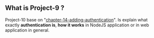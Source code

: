 ## What is Project-9 ?

Project-10 base on
"[chapter-14-adding-authentication](./../chapter-14-adding-authentication)". Is
explain what exactly **authentication is**, **how it works** in NodeJS
application or in web application in general.

